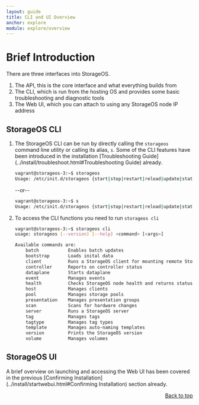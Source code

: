 ```yaml
---
layout: guide
title: CLI and UI Overview
anchor: explore
module: explore/overview
---
```


# <a name="top"></a> Brief Introduction

There are three interfaces into StorageOS.

1. The API, this is the core interface and what everything builds from
2. The CLI, which is run from the hosting OS and provides some basic troubleshooting and diagnostic tools
3. The Web UI, which you can attach to using any StorageOS node IP address

## StorageOS CLI

1.  The StorageOS CLI can be run by directly calling the `storageos` command line utility  or calling its alias, `s`.  Some of the CLI features have been introduced in the installation [Troubleshooting Guide](../install/troubleshoot.html#Troubleshooting Guide) already.

    ```bash
    vagrant@storageos-3:~$ storageos
    Usage: /etc/init.d/storageos {start|stop|restart|reload|update|status|logs|cli|bootstrap|test}
    ```
    --or--
    ```bash
    vagrant@storageos-3:~$ s
    Usage: /etc/init.d/storageos {start|stop|restart|reload|update|status|logs|cli|bootstrap|test}
    ```

2.  To access the CLI functions you need to run `storageos cli`

    ```bash
    vagrant@storageos-3:~$ storageos cli
    usage: storageos [--version] [--help] <command> [<args>]

    Available commands are:
        batch           Enables batch updates
        bootstrap       Loads inital data
        client          Runs a StorageOS client for mounting remote StorageOS volumes
        controller      Reports on controller status
        dataplane       Starts dataplane
        event           Manages events
        health          Checks StorageOS node health and returns status
        host            Manages clients
        pool            Manages storage pools
        presentation    Manages presentation groups
        scan            Scans for hardware changes
        server          Runs a StorageOS server
        tag             Manages tags
        tagtype         Manages tag types
        template        Manages auto-naming templates
        version         Prints the StorageOS version
        volume          Manages volumes
    ```

## StorageOS UI

A brief overview on launching and accessing the Web UI has been covered in the previous [Confirming Installation](../install/startwebui.html#Confirming Installation) section already.

<div style="text-align: right"> <a href="#top"> Back to top </a> </div>